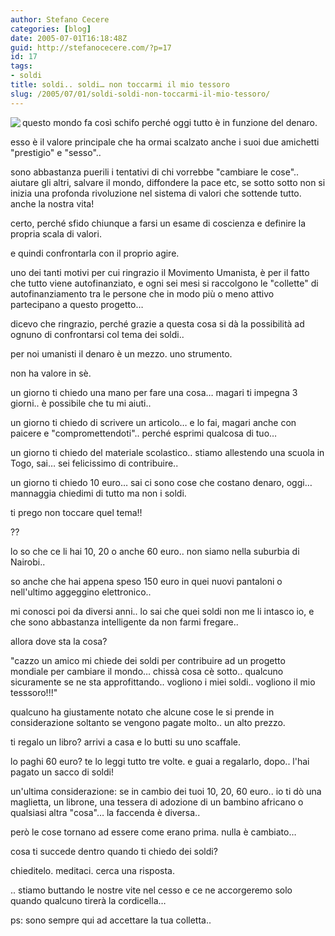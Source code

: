 ```yaml
---
author: Stefano Cecere
categories: [blog]
date: 2005-07-01T16:18:48Z
guid: http://stefanocecere.com/?p=17
id: 17
tags:
- soldi
title: soldi.. soldi… non toccarmi il mio tessoro
slug: /2005/07/01/soldi-soldi-non-toccarmi-il-mio-tessoro/
---
```


<img src="http://www.iliumsoft.com/site/ew/cards/money.jpg" align="left" />questo mondo fa cos&#xec; schifo perch&#xe9; oggi tutto è in funzione del denaro.

esso è il valore principale che ha ormai scalzato anche i suoi due amichetti "prestigio" e "sesso"..

sono abbastanza puerili i tentativi di chi vorrebbe "cambiare le cose".. aiutare gli altri, salvare il mondo, diffondere la pace etc, se sotto sotto non si inizia una profonda rivoluzione nel sistema di valori che sottende tutto. anche la nostra vita!
  
certo, perch&#xe9; sfido chiunque a farsi un esame di coscienza e definire la propria scala di valori.
  
e quindi confrontarla con il proprio agire.

uno dei tanti motivi per cui ringrazio il Movimento Umanista, è per il fatto che tutto viene autofinanziato, e ogni sei mesi si raccolgono le "collette" di autofinanziamento tra le persone che in modo pi&#xf9; o meno attivo partecipano a questo progetto…

dicevo che ringrazio, perch&#xe9; grazie a questa cosa si dà la possibilità ad ognuno di confrontarsi col tema dei soldi..

per noi umanisti il denaro è un mezzo. uno strumento.
  
non ha valore in sè.

un giorno ti chiedo una mano per fare una cosa… magari ti impegna 3 giorni.. è possibile che tu mi aiuti..
  
un giorno ti chiedo di scrivere un articolo… e lo fai, magari anche con paicere e "compromettendoti".. perch&#xe9; esprimi qualcosa di tuo…
  
un giorno ti chiedo del materiale scolastico.. stiamo allestendo una scuola in Togo, sai… sei felicissimo di contribuire..
  
un giorno ti chiedo 10 euro… sai ci sono cose che costano denaro, oggi… mannaggia chiedimi di tutto ma non i soldi.
  
ti prego non toccare quel tema!!

??

lo so che ce li hai 10, 20 o anche 60 euro.. non siamo nella suburbia di Nairobi..
  
so anche che hai appena speso 150 euro in quei nuovi pantaloni o nell'ultimo aggeggino elettronico..
  
mi conosci poi da diversi anni.. lo sai che quei soldi non me li intasco io, e che sono abbastanza intelligente da non farmi fregare..

allora dove sta la cosa?

"cazzo un amico mi chiede dei soldi per contribuire ad un progetto mondiale per cambiare il mondo… chissà cosa cè sotto.. qualcuno sicuramente se ne sta approfittando.. vogliono i miei soldi.. vogliono il mio tesssoro!!!"

qualcuno ha giustamente notato che alcune cose le si prende in considerazione soltanto se vengono pagate molto.. un alto prezzo.
  
ti regalo un libro? arrivi a casa e lo butti su uno scaffale.
  
lo paghi 60 euro? te lo leggi tutto tre volte. e guai a regalarlo, dopo.. l'hai pagato un sacco di soldi!

un'ultima considerazione: se in cambio dei tuoi 10, 20, 60 euro.. io ti dò una maglietta, un librone, una tessera di adozione di un bambino africano o qualsiasi altra "cosa"… la faccenda è diversa..
  
però le cose tornano ad essere come erano prima. nulla è cambiato…

cosa ti succede dentro quando ti chiedo dei soldi?
  
chieditelo. meditaci. cerca una risposta.

.. stiamo buttando le nostre vite nel cesso e ce ne accorgeremo solo quando qualcuno tirerà la cordicella…

ps: sono sempre qui ad accettare la tua colletta..